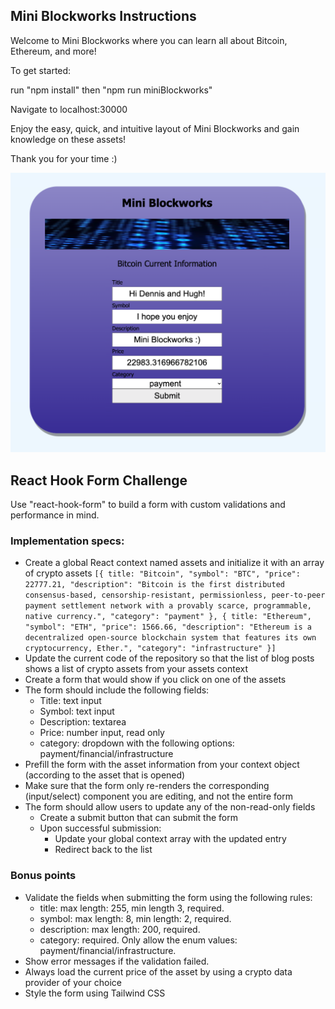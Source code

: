 ## Mini Blockworks Instructions


Welcome to Mini Blockworks where you can learn all about Bitcoin, Ethereum, and more!

To get started:

run "npm install"
then "npm run miniBlockworks" 

Navigate to localhost:30000

Enjoy the easy, quick, and intuitive layout of Mini Blockworks and gain knowledge on these assets!

Thank you for your time :)

![Mini Blockworks](/react-hook-form/public/images/readMe.png "Mini Blockworks")

## React Hook Form Challenge

Use "react-hook-form" to build a form with custom validations and performance in mind.

### Implementation specs:

* Create a global React context named assets and initialize it with an array of crypto assets
  `[{ title: "Bitcoin", "symbol": "BTC", "price": 22777.21, "description": "Bitcoin is the first distributed consensus-based, censorship-resistant, permissionless, peer-to-peer payment settlement network with a provably scarce, programmable, native currency.", "category": "payment" }, { title: "Ethereum", "symbol": "ETH", "price": 1566.66, "description": "Ethereum is a decentralized open-source blockchain system that features its own cryptocurrency, Ether.", "category": "infrastructure" }]`
* Update the current code of the repository so that the list of blog posts shows a list of crypto assets from your assets context
* Create a form that would show if you click on one of the assets
* The form should include the following fields:
  * Title: text input
  * Symbol: text input
  * Description: textarea
  * Price: number input, read only
  * category: dropdown with the following options: payment/financial/infrastructure
* Prefill the form with the asset information from your context object (according to the asset that is opened) 
* Make sure that the form only re-renders the corresponding (input/select) component you are editing, and not the entire form
* The form should allow users to update any of the non-read-only fields
  * Create a submit button that can submit the form 
  * Upon successful submission:
    * Update your global context array with the updated entry
    * Redirect back to the list

### Bonus points

* Validate the fields when submitting the form using the following rules:
  * title: max length: 255, min length 3, required.
  * symbol: max length: 8, min length: 2, required.
  * description: max length: 200, required.
  * category: required. Only allow the enum values: payment/financial/infrastructure.
* Show error messages if the validation failed.
* Always load the current price of the asset by using a crypto data provider of your choice
* Style the form using Tailwind CSS
